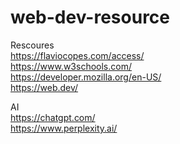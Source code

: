 # web-dev-resource

Rescoures   
https://flaviocopes.com/access/   
https://www.w3schools.com/   
https://developer.mozilla.org/en-US/   
https://web.dev/    

AI   
https://chatgpt.com/    
https://www.perplexity.ai/   
